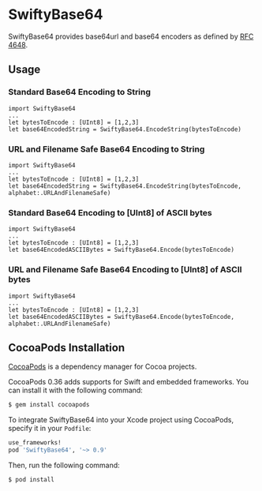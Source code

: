 # SwiftyBase64
SwiftyBase64 provides base64url and base64 encoders as defined by
[RFC 4648](https://tools.ietf.org/html/rfc4648).

## Usage

### Standard Base64 Encoding to String
    
    import SwiftyBase64
    ...
    let bytesToEncode : [UInt8] = [1,2,3]
    let base64EncodedString = SwiftyBase64.EncodeString(bytesToEncode)
    
### URL and Filename Safe Base64 Encoding to String

    import SwiftyBase64
    ...
    let bytesToEncode : [UInt8] = [1,2,3]
    let base64EncodedString = SwiftyBase64.EncodeString(bytesToEncode, alphabet:.URLAndFilenameSafe)

### Standard Base64 Encoding to [UInt8] of ASCII bytes
    
    import SwiftyBase64
    ...
    let bytesToEncode : [UInt8] = [1,2,3]
    let base64EncodedASCIIBytes = SwiftyBase64.Encode(bytesToEncode)
    
### URL and Filename Safe Base64 Encoding to [UInt8] of ASCII bytes

    import SwiftyBase64
    ...
    let bytesToEncode : [UInt8] = [1,2,3]
    let base64EncodedASCIIBytes = SwiftyBase64.Encode(bytesToEncode, alphabet:.URLAndFilenameSafe)


## CocoaPods Installation

[CocoaPods](http://cocoapods.org) is a dependency manager for Cocoa projects.

CocoaPods 0.36 adds supports for Swift and embedded frameworks. You can install it with the following command:

```bash
$ gem install cocoapods
```

To integrate SwiftyBase64 into your Xcode project using CocoaPods, specify it in your `Podfile`:

```ruby
use_frameworks!
pod 'SwiftyBase64', '~> 0.9'
```

Then, run the following command:

```bash
$ pod install
```
